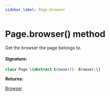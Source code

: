 ```yaml
---
sidebar_label: Page.browser
---
```


# Page.browser() method

Get the browser the page belongs to.

#### Signature:

```typescript
class Page \{abstract browser(): Browser;\}
```

**Returns:**

[Browser](./puppeteer.browser.md)
